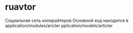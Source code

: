 # ruavtor
Социальная сеть копирайтеров
Основной код находится в application/modules/aricler  pplication/models/articler